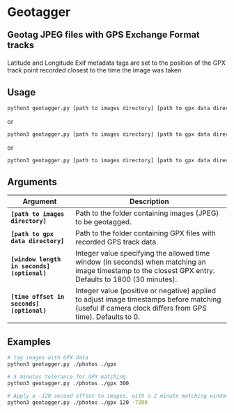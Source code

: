 # Geotagger

### <p style="font-size:20px">Geotag JPEG files with GPS Exchange Format tracks</p>

Latitude and Longitude Exif metadata tags are set to the position of the GPX track point recorded closest to the time the image was taken

## Usage

```bash
python3 geotagger.py [path to images directory] [path to gpx data directory] 
```
or
```bash
python3 geotagger.py [path to images directory] [path to gpx data directory] [window length in seconds]
```
or

```bash
python3 geotagger.py [path to images directory] [path to gpx data directory] [window length in seconds] [time offset in seconds]
```

## Arguments

| Argument | Description |
| -------- | ----------- |
| **```[path to images directory]```** | Path to the folder containing images (JPEG) to be geotagged. |
| **```[path to gpx data directory]```** | Path to the folder containing GPX files with recorded GPS track data. |
| **```[window length in seconds] (optional)```** | Integer value specifying the allowed time window (in seconds) when matching an image timestamp to the closest GPX entry. Defaults to 1800 (30 minutes). |
| **```[time offset in seconds] (optional)```** | Integer value (positive or negative) applied to adjust image timestamps before matching (useful if camera clock differs from GPS time). Defaults to 0. |

## Examples

```bash
# tag images with GPX data
python3 geotagger.py ./photos ./gpx

# 5 minutes tolerance for GPX matching
python3 geotagger.py ./photos ./gpx 300

# Apply a -120 second offset to images, with a 2 minute matching window
python3 geotagger.py ./photos ./gpx 120 -7200
```
